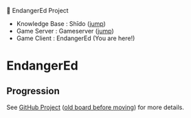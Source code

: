 🌱 EndangerEd Project
- Knowledge Base : Shīdo ([jump](https://github.com/endangered-project/shido))
- Game Server : Gameserver ([jump](https://github.com/endangered-project/gameserver))
- Game Client : EndangerEd (You are here!)

# EndangerEd

<TODO>

## Progression

See [GitHub Project](https://github.com/orgs/endangered-project/projects/1/) ([old board before moving](https://github.com/users/HelloYeew/projects/8/views/2)) for more details.